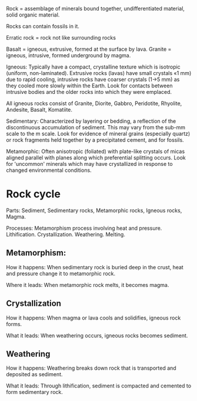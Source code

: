 Rock = assemblage of minerals bound together, undifferentiated material, solid organic material.

Rocks can contain fossils in it.

Erratic rock = rock not like surrounding rocks

Basalt = igneous, extrusive, formed at the surface by lava.
Granite = igneous, intrusive, formed underground by magma.

Igneous: Typically have a compact, crystalline texture which is isotropic (uniform, non-laminated). Extrusive rocks (lavas) have small crystals «1 mm) due to rapid cooling, intrusive rocks have coarser crystals (1->5 mm) as they cooled more slowly within the Earth. Look for contacts between intrusive bodies and the older rocks into which they were emplaced.

All igneous rocks consist of Granite, Diorite, Gabbro, Peridotite, Rhyolite, Andesite, Basalt, Komatiite.

Sedimentary: Characterized by layering or bedding, a reflection of the discontinuous accumulation of sediment. This may vary from the sub-mm scale to the m scale. Look for evidence of mineral grains (especially quartz) or rock fragments held together by a precipitated cement, and for fossils.

Metamorphic: Often anisotropic (foliated) with plate-like crystals of micas aligned parallel with planes along which preferential splitting occurs. Look for 'uncommon' minerals which may have crystallized in response to changed environmental conditions.

# Rock cycle

Parts:
Sediment, Sedimentary rocks, Metamorphic rocks, Igneous rocks, Magma.

Processes:
Metamorphism process involving heat and pressure. Lithification. Crystallization. Weathering. Melting.

## Metamorphism:

How it happens: When sedimentary rock is buried deep in the crust, heat and pressure change it to metamorphic rock.

Where it leads: When metamorphic rock melts, it becomes magma.

## Crystallization

How it happens: When magma or lava cools and solidifies, igneous rock forms.

What it leads: When weathering occurs, igneous rocks becomes sediment.

## Weathering

How it happens: Weathering breaks down rock that is transported and deposited as sediment.

What it leads: Through lithification, sediment is compacted and cemented to form sedimentary rock.

